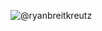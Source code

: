 ![@ryanbreitkreutz](https://github.com/user-attachments/assets/cba4b656-5506-4a41-8441-170a51da9863)
